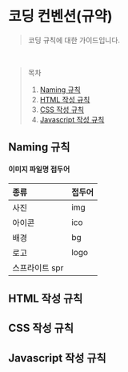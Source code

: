 # 코딩 컨벤션(규약)

> 코딩 규칙에 대한 가이드입니다.

<br />


> 목차
>
> 1. [Naming 규칙](#naming)
> 2. [HTML 작성 규칙](#html)
> 3. [CSS 작성 규칙](#css)
> 4. [Javascript 작성 규칙](#js)

## <a id="naming">Naming 규칙</a>

#### 이미지 파일명 접두어

| 종류  | 접두어 |
| :--------- | :----------- |
| 사진        | img          |
| 아이콘       | ico         |
| 배경        | bg           |
| 로고        | logo         |
| 스프라이트     spr           |



## <a id="html">HTML 작성 규칙</a>

## <a id="css">CSS 작성 규칙</a>

## <a id="js">Javascript 작성 규칙</a>
